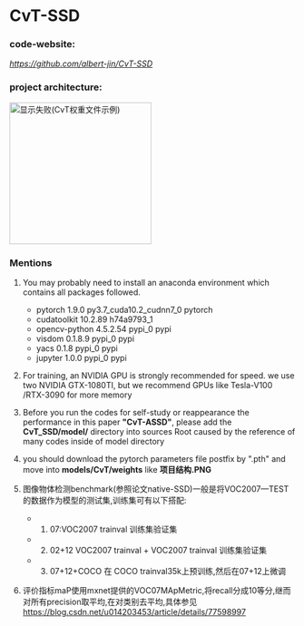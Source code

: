 # CvT-SSD

### code-website: 
*https://github.com/albert-jin/CvT-SSD*

### project architecture:
<img src="https://github.com/albert-jin/CvT-ASSD_private/raw/main/introduce/%E9%A1%B9%E7%9B%AE%E7%BB%93%E6%9E%84.PNG" alt="显示失败(CvT权重文件示例)" width="250px">

### Mentions

1. You may probably need to install an anaconda environment which contains all packages followed.
    - pytorch                   1.9.0           py3.7_cuda10.2_cudnn7_0    pytorch
    - cudatoolkit               10.2.89              h74a9793_1
    - opencv-python             4.5.2.54                 pypi_0    pypi
    - visdom                    0.1.8.9                  pypi_0    pypi
    - yacs                      0.1.8                    pypi_0    pypi
    - jupyter                   1.0.0                    pypi_0    pypi
    

2. For training, an NVIDIA GPU is strongly recommended for speed. we use two NVIDIA GTX-1080TI,
   but we recommend GPUs like Tesla-V100 /RTX-3090 for more memory


3. Before you run the codes for self-study or reappearance the performance in this paper **"CvT-ASSD"**,
please add the **CvT_SSD/model/** directory into sources Root caused by the reference of many codes 
inside of model directory 
   
4. you should download the pytorch parameters file postfix by ".pth" and move into **models/CvT/weights** like **项目结构.PNG**
   
5. 图像物体检测benchmark(参照论文native-SSD)一般是将VOC2007—TEST的数据作为模型的测试集,训练集可有以下搭配:
   - 1. 07:VOC2007 trainval 训练集验证集
   - 2. 02+12 VOC2007 trainval + VOC2007 trainval 训练集验证集
   - 3. 07+12+COCO 在 COCO trainval35k上预训练,然后在07+12上微调
   
6. 评价指标maP使用mxnet提供的VOC07MApMetric,将recall分成10等分,继而对所有precision取平均,在对类别去平均,具体参见 https://blog.csdn.net/u014203453/article/details/77598997